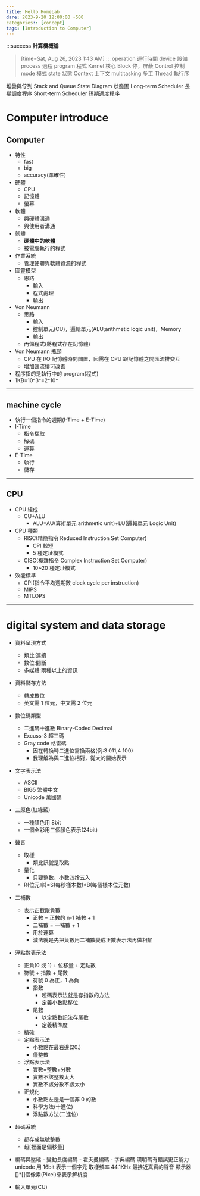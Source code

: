 ```yaml
---
title: Hello HomeLab
dare: 2023-9-20 12:00:00 -500
categories:: [concept]
tags: [Introduction to Computer]
---
```


:::success
**計算機概論**

> [time=Sat, Aug 26, 2023 1:43 AM]
> :::
> operation 運行時間
> device 設備
> process 過程
> program 程式
> Kernel 核心
> Block 停，屏蔽
> Control 控制
> mode 模式
> state 狀態
> Context 上下文
> multitasking 多工
> Thread 執行序

堆疊與佇列 Stack and Queue
State Diagram 狀態圖
Long-term Scheduler 長期調度程序
Short-term Scheduler 短期適度程序

# Computer introduce

## Computer

- 特性
  - fast
  - big
  - accuracy(準確性)
- 硬體
  - CPU
  - 記憶體
  - 螢幕
- 軟體
  - 與硬體溝通
  - 與使用者溝通
- 韌體
  - **硬體中的軟體**
  - 被電腦執行的程式
- 作業系統
  - 管理硬體與軟體資源的程式
- 圖靈模型
  - 思路
    - 輸入
    - 程式處理
    - 輸出
- Von Neumann
  - 思路
    - 輸入
    - 控制單元(CU)，邏輯單元(ALU;arithmetic logic unit)，Memory
    - 輸出
  - 內儲程式(將程式存在記憶體)
- Von Neumann 瓶頸
  - CPU 在 I/O 記憶體時間閒置，因需在 CPU 跟記憶體之間匯流排交互
  - 增加匯流排可改善
- 程序指的是執行中的 program(程式)
- 1KB=10^3^=2^10^

---

## machine cycle

- 執行一個指令的週期(I-Time + E-Time)
- I-Time
  - 指令擷取
  - 解碼
  - 運算
- E-Time
  - 執行
  - 儲存

---

## CPU

- CPU 組成
  - CU+ALU
    - ALU=AU(算術單元 arithmetic unit)+LU(邏輯單元 Logic Unit)
- CPU 種類
  - RISC(精簡指令 Reduced Instruction Set Computer)
    - CPI 較短
    - 5 種定址模式
  - CISC(複雜指令 Complex Instruction Set Computer)
    - 10~20 種定址模式
- 效能標準
  - CPI(指令平均週期數 clock cycle per instruction)
  - MIPS
  - MTLOPS

---

# digital system and data storage

- 資料呈現方式
  - 類比:連續
  - 數位:間斷
  - 多媒體:兩種以上的資訊
- 資料儲存方法
  - 轉成數位
  - 英文需 1 位元，中文需 2 位元
- 數位碼類型
  - 二進碼十進數 Binary-Coded Decimal
  - Excuss-3 超三碼
  - Gray code 格雷碼
    - 因在轉換時二進位需換兩格(例:3 011,4 100)
    - 我理解為與二進位相對，從大的開始表示
- 文字表示法
  - ASCII
  - BIG5 繁體中文
  - Unicode 萬國碼
- 三原色(紅綠藍)
  - 一種顏色用 8bit
  - 一個全彩用三個顏色表示(24bit)
- 聲音
  - 取樣
    - 類比訊號是取點
  - 量化
    - 只要整數，小數四捨五入
  - R(位元率)=S(每秒樣本數)\*B(每個樣本位元數)
- 二補數
  - 表示正數跟負數
    - 正數 = 正數的 n-1 補數 + 1
    - 二補數 = 一補數 + 1
    - 用於運算
    - 減法就是先把負數用二補數變成正數表示法再做相加
- 浮點數表示法
  - 正負(0 或 1) + 位移量 + 定點數
  - 符號 + 指數 + 尾數
    - 符號 0 為正，1 為負
    - 指數
      - 超碼表示法就是存指數的方法
      - 定義小數點移位
    - 尾數
      - 以定點數記法存尾數
      - 定義精準度
  - 精確
  - 定點表示法
    - 小數點在最右邊(20.)
    - 僅整數
  - 浮點表示法
    - 實數=整數+分數
    - 實數不該整數太大
    - 實數不該分數不該太小
  - 正規化
    - 小數點左邊是一個非 0 的數
    - 科學方法(十進位)
    - 浮點數方法(二進位)
- 超碼系統
  - 都存成無號整數
  - 超[裡面是偏移量]
- 編碼與壓縮 - 變動長度編碼 - 霍夫曼編碼 - 字典編碼
  漢明碼有錯誤更正能力
  unicode 用 16bit 表示一個字元
  取樣頻率 44.1KHz 最接近真實的聲音
  顯示器[]\*[]個像素(Pixel)來表示解析度

- 輸入單元(CU)
